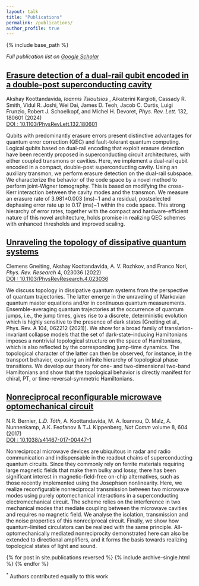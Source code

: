 ```yaml
---
layout: talk
title: "Publications"
permalink: /publications/
author_profile: true
---
```

{% include base_path %}

_Full publication list on [Google Scholar](https://scholar.google.com/citations?user=0RVMZkUAAAAJ&hl=en)_

## [Erasure detection of a dual-rail qubit encoded in a double-post superconducting cavity](/files/dualrail_main_and_supp.pdf)
Akshay Koottandavida<sup>*</sup>, Ioannis Tsioutsios <sup>*</sup>, Aikaterini Kargioti, Cassady R. Smith, Vidul R. Joshi, Wei Dai, James D. Teoh, Jacob C. Curtis, Luigi Frunzio, Robert J. Schoelkopf, and Michel H. Devoret, _Phys. Rev. Lett._ 132, 180601 (2024)\
[DOI : 10.1103/PhysRevLett.132.180601](https://link.aps.org/doi/10.1103/PhysRevLett.132.180601)

 Qubits with predominantly erasure errors present distinctive advantages for quantum error correction (QEC) and fault-tolerant quantum computing. Logical qubits based on dual-rail encoding that exploit erasure detection have been recently proposed in superconducting circuit architectures, with either coupled transmons or cavities. Here, we implement a dual-rail qubit encoded in a compact, double-post superconducting cavity. Using an auxiliary transmon, we perform erasure detection on the dual-rail subspace. We characterize the behavior of the code space by a novel method to perform joint-Wigner tomography. This is based on modifying the cross-Kerr interaction between the cavity modes and the transmon. We measure an erasure rate of 3.981±0.003 (ms)−1 and a residual, postselected dephasing error rate up to 0.17 (ms)−1 within the code space. This strong hierarchy of error rates, together with the compact and hardware-efficient nature of this novel architecture, holds promise in realizing QEC schemes with enhanced thresholds and improved scaling.


## [Unraveling the topology of dissipative quantum systems](/files/topology.pdf)
Clemens Gneiting, Akshay Koottandavida, A. V. Rozhkov, and Franco Nori, _Phys. Rev. Research_ 4, 023036 (2022)\
[DOI : 10.1103/PhysRevResearch.4.023036](https://link.aps.org/doi/10.1103/PhysRevResearch.4.023036)

We discuss topology in dissipative quantum systems from the perspective of quantum trajectories. The latter emerge in the unraveling of Markovian quantum master equations and/or in continuous quantum measurements. Ensemble-averaging quantum trajectories at the occurrence of quantum jumps, i.e., the jump times, gives rise to a discrete, deterministic evolution which is highly sensitive to the presence of dark states [Gneiting et al., Phys. Rev. A 104, 062212 (2021)]. We show for a broad family of translation-invariant collapse models that the set of dark-state-inducing Hamiltonians imposes a nontrivial topological structure on the space of Hamiltonians, which is also reflected by the corresponding jump-time dynamics. The topological character of the latter can then be observed, for instance, in the transport behavior, exposing an infinite hierarchy of topological phase transitions. We develop our theory for one- and two-dimensional two-band Hamiltonians and show that the topological behavior is directly manifest for chiral, PT, or time-reversal-symmetric Hamiltonians.


## [Nonreciprocal reconfigurable microwave optomechanical circuit](/files/nonreciprocal.pdf)
N.R. Bernier<sup>*</sup>, L.D. Tóth<sup>*</sup>, A. Koottandavida, M. A. Ioannou, D. Malz, A. Nunnenkamp, A.K. Feofanov & T.J. Kippenberg, _Nat Comm_ volume 8, 604 (2017)\
[DOI : 10.1038/s41467-017-00447-1](https://doi.org/10.1038/s41467-017-00447-1)

Nonreciprocal microwave devices are ubiquitous in radar and radio communication and indispensable in the readout chains of superconducting quantum circuits. Since they commonly rely on ferrite materials requiring large magnetic fields that make them bulky and lossy, there has been significant interest in magnetic-field-free on-chip alternatives, such as those recently implemented using the Josephson nonlinearity. Here, we realize reconfigurable nonreciprocal transmission between two microwave modes using purely optomechanical interactions in a superconducting electromechanical circuit. The scheme relies on the interference in two mechanical modes that mediate coupling between the microwave cavities and requires no magnetic field. We analyse the isolation, transmission and the noise properties of this nonreciprocal circuit. Finally, we show how quantum-limited circulators can be realized with the same principle. All-optomechanically mediated nonreciprocity demonstrated here can also be extended to directional amplifiers, and it forms the basis towards realizing topological states of light and sound.

{% for post in site.publications reversed %}
  {% include archive-single.html %}
{% endfor %}

<sup>*</sup> Authors contributed equally to this work
